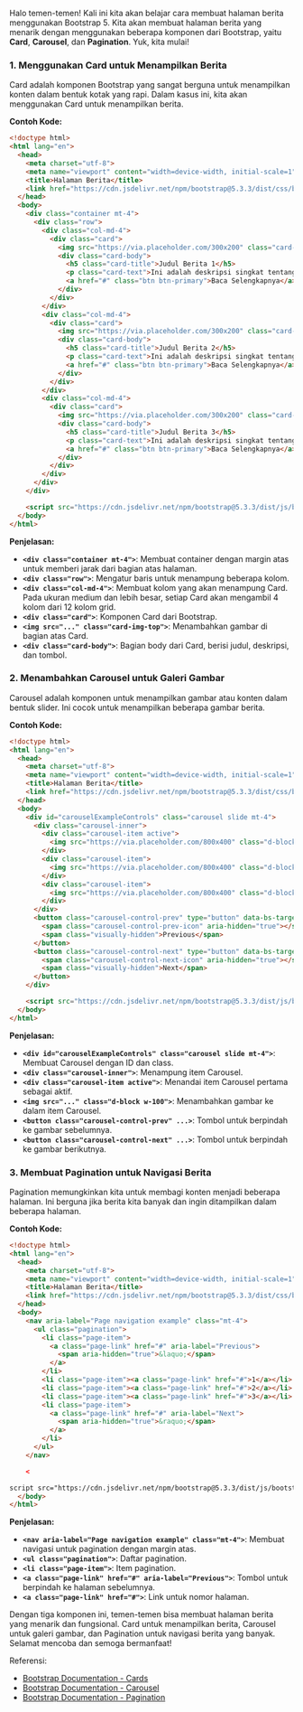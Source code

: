 Halo temen-temen! Kali ini kita akan belajar cara membuat halaman berita menggunakan Bootstrap 5. Kita akan membuat halaman berita yang menarik dengan menggunakan beberapa komponen dari Bootstrap, yaitu **Card**, **Carousel**, dan **Pagination**. Yuk, kita mulai!

### 1. **Menggunakan Card untuk Menampilkan Berita**

Card adalah komponen Bootstrap yang sangat berguna untuk menampilkan konten dalam bentuk kotak yang rapi. Dalam kasus ini, kita akan menggunakan Card untuk menampilkan berita.

**Contoh Kode:**

```html
<!doctype html>
<html lang="en">
  <head>
    <meta charset="utf-8">
    <meta name="viewport" content="width=device-width, initial-scale=1">
    <title>Halaman Berita</title>
    <link href="https://cdn.jsdelivr.net/npm/bootstrap@5.3.3/dist/css/bootstrap.min.css" rel="stylesheet" integrity="sha384-QWTKZyjpPEjISv5WaRU9OFeRpok6YctnYmDr5pNlyT2bRjXh0JMhjY6hW+ALEwIH" crossorigin="anonymous">
  </head>
  <body>
    <div class="container mt-4">
      <div class="row">
        <div class="col-md-4">
          <div class="card">
            <img src="https://via.placeholder.com/300x200" class="card-img-top" alt="Gambar Berita">
            <div class="card-body">
              <h5 class="card-title">Judul Berita 1</h5>
              <p class="card-text">Ini adalah deskripsi singkat tentang berita 1. Berita ini sangat menarik dan informatif.</p>
              <a href="#" class="btn btn-primary">Baca Selengkapnya</a>
            </div>
          </div>
        </div>
        <div class="col-md-4">
          <div class="card">
            <img src="https://via.placeholder.com/300x200" class="card-img-top" alt="Gambar Berita">
            <div class="card-body">
              <h5 class="card-title">Judul Berita 2</h5>
              <p class="card-text">Ini adalah deskripsi singkat tentang berita 2. Berita ini juga menarik dan penuh informasi.</p>
              <a href="#" class="btn btn-primary">Baca Selengkapnya</a>
            </div>
          </div>
        </div>
        <div class="col-md-4">
          <div class="card">
            <img src="https://via.placeholder.com/300x200" class="card-img-top" alt="Gambar Berita">
            <div class="card-body">
              <h5 class="card-title">Judul Berita 3</h5>
              <p class="card-text">Ini adalah deskripsi singkat tentang berita 3. Berita ini sangat menarik dan menghibur.</p>
              <a href="#" class="btn btn-primary">Baca Selengkapnya</a>
            </div>
          </div>
        </div>
      </div>
    </div>

    <script src="https://cdn.jsdelivr.net/npm/bootstrap@5.3.3/dist/js/bootstrap.bundle.min.js" integrity="sha384-YvpcrYf0tY3lHB60NNkmXc5s9fDVZLESaAA55NDzOxhy9GkcIdslK1eN7N6jIeHz" crossorigin="anonymous"></script>
  </body>
</html>
```

**Penjelasan:**
- **`<div class="container mt-4">`**: Membuat container dengan margin atas untuk memberi jarak dari bagian atas halaman.
- **`<div class="row">`**: Mengatur baris untuk menampung beberapa kolom.
- **`<div class="col-md-4">`**: Membuat kolom yang akan menampung Card. Pada ukuran medium dan lebih besar, setiap Card akan mengambil 4 kolom dari 12 kolom grid.
- **`<div class="card">`**: Komponen Card dari Bootstrap.
- **`<img src="..." class="card-img-top">`**: Menambahkan gambar di bagian atas Card.
- **`<div class="card-body">`**: Bagian body dari Card, berisi judul, deskripsi, dan tombol.

### 2. **Menambahkan Carousel untuk Galeri Gambar**

Carousel adalah komponen untuk menampilkan gambar atau konten dalam bentuk slider. Ini cocok untuk menampilkan beberapa gambar berita.

**Contoh Kode:**

```html
<!doctype html>
<html lang="en">
  <head>
    <meta charset="utf-8">
    <meta name="viewport" content="width=device-width, initial-scale=1">
    <title>Halaman Berita</title>
    <link href="https://cdn.jsdelivr.net/npm/bootstrap@5.3.3/dist/css/bootstrap.min.css" rel="stylesheet" integrity="sha384-QWTKZyjpPEjISv5WaRU9OFeRpok6YctnYmDr5pNlyT2bRjXh0JMhjY6hW+ALEwIH" crossorigin="anonymous">
  </head>
  <body>
    <div id="carouselExampleControls" class="carousel slide mt-4">
      <div class="carousel-inner">
        <div class="carousel-item active">
          <img src="https://via.placeholder.com/800x400" class="d-block w-100" alt="Gambar 1">
        </div>
        <div class="carousel-item">
          <img src="https://via.placeholder.com/800x400" class="d-block w-100" alt="Gambar 2">
        </div>
        <div class="carousel-item">
          <img src="https://via.placeholder.com/800x400" class="d-block w-100" alt="Gambar 3">
        </div>
      </div>
      <button class="carousel-control-prev" type="button" data-bs-target="#carouselExampleControls" data-bs-slide="prev">
        <span class="carousel-control-prev-icon" aria-hidden="true"></span>
        <span class="visually-hidden">Previous</span>
      </button>
      <button class="carousel-control-next" type="button" data-bs-target="#carouselExampleControls" data-bs-slide="next">
        <span class="carousel-control-next-icon" aria-hidden="true"></span>
        <span class="visually-hidden">Next</span>
      </button>
    </div>

    <script src="https://cdn.jsdelivr.net/npm/bootstrap@5.3.3/dist/js/bootstrap.bundle.min.js" integrity="sha384-YvpcrYf0tY3lHB60NNkmXc5s9fDVZLESaAA55NDzOxhy9GkcIdslK1eN7N6jIeHz" crossorigin="anonymous"></script>
  </body>
</html>
```

**Penjelasan:**
- **`<div id="carouselExampleControls" class="carousel slide mt-4">`**: Membuat Carousel dengan ID dan class.
- **`<div class="carousel-inner">`**: Menampung item Carousel.
- **`<div class="carousel-item active">`**: Menandai item Carousel pertama sebagai aktif.
- **`<img src="..." class="d-block w-100">`**: Menambahkan gambar ke dalam item Carousel.
- **`<button class="carousel-control-prev" ...>`**: Tombol untuk berpindah ke gambar sebelumnya.
- **`<button class="carousel-control-next" ...>`**: Tombol untuk berpindah ke gambar berikutnya.

### 3. **Membuat Pagination untuk Navigasi Berita**

Pagination memungkinkan kita untuk membagi konten menjadi beberapa halaman. Ini berguna jika berita kita banyak dan ingin ditampilkan dalam beberapa halaman.

**Contoh Kode:**

```html
<!doctype html>
<html lang="en">
  <head>
    <meta charset="utf-8">
    <meta name="viewport" content="width=device-width, initial-scale=1">
    <title>Halaman Berita</title>
    <link href="https://cdn.jsdelivr.net/npm/bootstrap@5.3.3/dist/css/bootstrap.min.css" rel="stylesheet" integrity="sha384-QWTKZyjpPEjISv5WaRU9OFeRpok6YctnYmDr5pNlyT2bRjXh0JMhjY6hW+ALEwIH" crossorigin="anonymous">
  </head>
  <body>
    <nav aria-label="Page navigation example" class="mt-4">
      <ul class="pagination">
        <li class="page-item">
          <a class="page-link" href="#" aria-label="Previous">
            <span aria-hidden="true">&laquo;</span>
          </a>
        </li>
        <li class="page-item"><a class="page-link" href="#">1</a></li>
        <li class="page-item"><a class="page-link" href="#">2</a></li>
        <li class="page-item"><a class="page-link" href="#">3</a></li>
        <li class="page-item">
          <a class="page-link" href="#" aria-label="Next">
            <span aria-hidden="true">&raquo;</span>
          </a>
        </li>
      </ul>
    </nav>

    <

script src="https://cdn.jsdelivr.net/npm/bootstrap@5.3.3/dist/js/bootstrap.bundle.min.js" integrity="sha384-YvpcrYf0tY3lHB60NNkmXc5s9fDVZLESaAA55NDzOxhy9GkcIdslK1eN7N6jIeHz" crossorigin="anonymous"></script>
  </body>
</html>
```

**Penjelasan:**
- **`<nav aria-label="Page navigation example" class="mt-4">`**: Membuat navigasi untuk pagination dengan margin atas.
- **`<ul class="pagination">`**: Daftar pagination.
- **`<li class="page-item">`**: Item pagination.
- **`<a class="page-link" href="#" aria-label="Previous">`**: Tombol untuk berpindah ke halaman sebelumnya.
- **`<a class="page-link" href="#">`**: Link untuk nomor halaman.

Dengan tiga komponen ini, temen-temen bisa membuat halaman berita yang menarik dan fungsional. Card untuk menampilkan berita, Carousel untuk galeri gambar, dan Pagination untuk navigasi berita yang banyak. Selamat mencoba dan semoga bermanfaat! 

Referensi:
- [Bootstrap Documentation - Cards](https://getbootstrap.com/docs/5.3/components/cards/)
- [Bootstrap Documentation - Carousel](https://getbootstrap.com/docs/5.3/components/carousel/)
- [Bootstrap Documentation - Pagination](https://getbootstrap.com/docs/5.3/components/pagination/)
